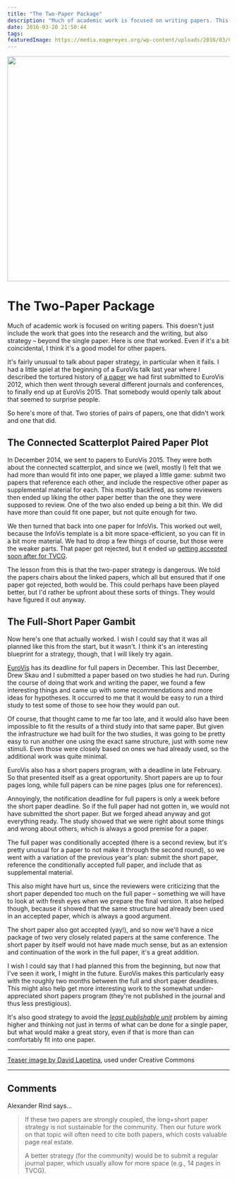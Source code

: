 ```yaml
---
title: "The Two-Paper Package"
description: "Much of academic work is focused on writing papers. This doesn't just include the work that goes into the research and the writing, but also strategy – beyond the single paper. Here is one that worked. Even if it's a bit coincidental, I think it's a good model for other papers."
date: 2016-03-20 21:50:44
tags: 
featuredImage: https://media.eagereyes.org/wp-content/uploads/2016/03/Chess-king.jpg
---
```


<p align="center"><img src="https://media.eagereyes.org/wp-content/uploads/2016/03/Chess-king.jpg" width="825" height="510" /></p>

# The Two-Paper Package

Much of academic work is focused on writing papers. This doesn't just include the work that goes into the research and the writing, but also strategy – beyond the single paper. Here is one that worked. Even if it's a bit coincidental, I think it's a good model for other papers.

It's fairly unusual to talk about paper strategy, in particular when it fails. I had a little spiel at the beginning of a EuroVis talk last year where I described the tortured history of <a href="/publications/Dasgupta-EuroVis-2015">a paper</a> we had first submitted to EuroVis 2012, which then went through several different journals and conferences, to finally end up at EuroVis 2015. That somebody would openly talk about that seemed to surprise people.

So here's more of that. Two stories of pairs of papers, one that didn't work and one that did.

## The Connected Scatterplot Paired Paper Plot

In December 2014, we sent to papers to EuroVis 2015. They were both about the connected scatterplot, and since we (well, mostly I) felt that we had more than would fit into one paper, we played a little game: submit two papers that reference each other, and include the respective other paper as supplemental material for each. This mostly backfired, as some reviewers then ended up liking the other paper better than the one they were supposed to review. One of the two also ended up being a bit thin. We did have more than could fit one paper, but not quite enough for two.

We then turned that back into one paper for InfoVis. This worked out well, because the InfoVis template is a bit more space-efficient, so you can fit in a bit more material. We had to drop a few things of course, but those were the weaker parts. That paper got rejected, but it ended up <a href="/papers/the-connected-scatterplot-for-presenting-paired-time-series">getting accepted soon after for TVCG</a>.

The lesson from this is that the two-paper strategy is dangerous. We told the papers chairs about the linked papers, which all but ensured that if one paper got rejected, both would be. This could perhaps have been played better, but I'd rather be upfront about these sorts of things. They would have figured it out anyway.

## The Full-Short Paper Gambit

Now here's one that actually worked. I wish I could say that it was all planned like this from the start, but it wasn't. I think it's an interesting blueprint for a strategy, though, that I will likely try again.

<a href="http://eurovis.org">EuroVis</a> has its deadline for full papers in December. This last December, Drew Skau and I submitted a paper based on two studies he had run. During the course of doing that work and writing the paper, we found a few interesting things and came up with some recommendations and more ideas for hypotheses. It occurred to me that it would be easy to run a third study to test some of those to see how they would pan out.

Of course, that thought came to me far too late, and it would also have been impossible to fit the results of a third study into that same paper. But given the infrastructure we had built for the two studies, it was going to be pretty easy to run another one using the exact same structure, just with some new stimuli. Even those were closely based on ones we had already used, so the additional work was quite minimal.

EuroVis also has a short papers program, with a deadline in late February. So that presented itself as a great opportunity. Short papers are up to four pages long, while full papers can be nine pages (plus one for references).

Annoyingly, the notification deadline for full papers is only a week before the short paper deadline. So if the full paper had not gotten in, we would not have submitted the short paper. But we forged ahead anyway and got everything ready. The study showed that we were right about some things and wrong about others, which is always a good premise for a paper.

The full paper was conditionally accepted (there is a second review, but it's pretty unusual for a paper to not make it through the second round), so we went with a variation of the previous year's plan: submit the short paper, reference the conditionally accepted full paper, and include that as supplemental material.

This also might have hurt us, since the reviewers were criticizing that the short paper depended too much on the full paper – something we will have to look at with fresh eyes when we prepare the final version. It also helped though, because it showed that the same structure had already been used in an accepted paper, which is always a good argument.

The short paper also got accepted (yay!), and so now we'll have a nice package of two very closely related papers at the same conference. The short paper by itself would not have made much sense, but as an extension and continuation of the work in the full paper, it's a great addition.

I wish I could say that I had planned this from the beginning, but now that I've seen it work, I might in the future. EuroVis makes this particularly easy with the roughly two months between the full and short paper deadlines. This might also help get more interesting work to the somewhat under-appreciated short papers program (they're not published in the journal and thus less prestigious).

It's also good strategy to avoid the <em><a href="https://en.wikipedia.org/wiki/Least_publishable_unit">least publishable unit</a></em> problem by aiming higher and thinking not just in terms of what can be done for a single paper, but what would make a great story, even if that is more than can comfortably fit into one paper.

<hr>

<a href="https://commons.wikimedia.org/wiki/File:Chess-king.JPG">Teaser image by David Lapetina</a>, used under Creative Commons


<PostedBy />


<aside class="comments">

---
## Comments

Alexander Rind says…
>	If these two papers are strongly coupled, the long+short paper strategy is not sustainable for the community. Then our future work on that topic will often need to cite both papers, which costs valuable page real estate. 
>	
>	A better strategy (for the community) would be to submit a regular journal paper, which usually allow for more space (e.g., 14 pages in TVCG).

</aside>

